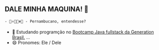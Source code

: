 ## DALE MINHA MAQUINA! 👋
    - 💙⭐🌈🌞✟🤍 - Pernambucano, entendesse?

- 🌱 Estudando programção no [Bootcamp Java fullstack da Generation Brasil.](https://brazil.generation.org/) ...
- 😄 Pronomes: Ele / Dele
